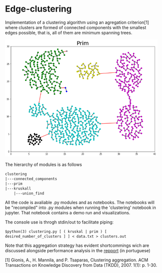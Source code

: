 # Edge-clustering

Implementation of a clustering algorithm using an agregation criterion[1] where 
clusters are formed of connected components with the smallest edges possible,
that is, all of them are minimum spanning trees.

![prim](prim.png)

The hierarchy of modules is as follows

    clustering
    |---connected_components
    |---prim
    |---kruskall
        |---union_find

All the code is avaliable .py modules and as notebooks. 
The notebooks will be "recompiled" into .py modules when running the 'clustering' notebook in jupyter.
That notebook contains a demo run and visualizations.

The console use is throgh stdin/out to facilitate piping:

```console
$python(3) clustering.py [ ( kruskal | prim ) [ desired_number_of_clusters ] ] < data.txt > clusters.out
```

Note that this aggregation strategy has evident shortcommings wich are discussed alongside performance analysis in the [repport](relatorio2col.pdf) (in portuguese)

[1] Gionis,	 A.,	 H.	 Mannila,	 and	 P.	 Tsaparas,	 Clustering	 aggregation.	 ACM	 Transactions	 on	
Knowledge	Discovery	from	Data	(TKDD),	2007.	1(1):	p.	1-30.

